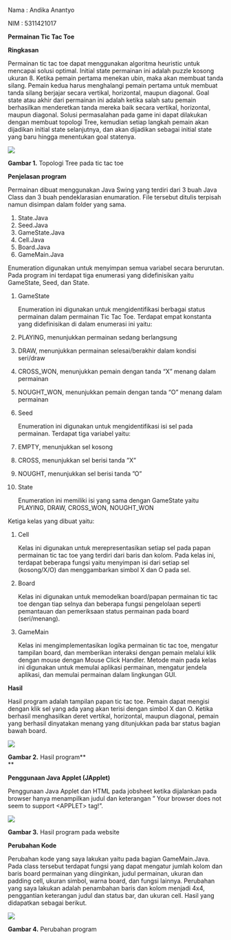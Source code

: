 Nama : Andika Anantyo

NIM : 5311421017

**Permainan Tic Tac Toe**

**Ringkasan**

Permainan tic tac toe dapat menggunakan algoritma heuristic untuk mencapai solusi optimal. Initial state permainan ini adalah puzzle kosong ukuran 8. Ketika pemain pertama menekan ubin, maka akan membuat tanda silang. Pemain kedua harus menghalangi pemain pertama untuk membuat tanda silang berjajar secara vertikal, horizontal, maupun diagonal. Goal state atau akhir dari permainan ini adalah ketika salah satu pemain berhasilkan menderetkan tanda mereka baik secara vertikal, horizontal, maupun diagonal. Solusi permasalahan pada game ini dapat dilakukan dengan membuat topologi Tree, kemudian setiap langkah pemain akan dijadikan initial state selanjutnya, dan akan dijadikan sebagai initial state yang baru hingga menentukan goal statenya.

![](media/bfb64178f10477bb6b58efb59b7a854f.png)

**Gambar 1.** Topologi Tree pada tic tac toe

**Penjelasan program**

Permainan dibuat menggunakan Java Swing yang terdiri dari 3 buah Java Class dan 3 buah pendeklarasian enumaration. File tersebut ditulis terpisah namun disimpan dalam folder yang sama.

1.  State.Java
2.  Seed.Java
3.  GameState.Java
4.  Cell.Java
5.  Board.Java
6.  GameMain.Java

Enumeration digunakan untuk menyimpan semua variabel secara berurutan. Pada program ini terdapat tiga enumerasi yang didefinisikan yaitu GameState, Seed, dan State.

1.  GameState

    Enumeration ini digunakan untuk mengidentifikasi berbagai status permainan dalam permainan Tic Tac Toe. Terdapat empat konstanta yang didefinisikan di dalam enumerasi ini yaitu:

2.  PLAYING, menunjukkan permainan sedang berlangsung
3.  DRAW, menunjukkan permainan selesai/berakhir dalam kondisi seri/draw
4.  CROSS_WON, menunjukkan pemain dengan tanda “X” menang dalam permainan
5.  NOUGHT_WON, menunjukkan pemain dengan tanda “O” menang dalam permainan
6.  Seed

    Enumeration ini digunakan untuk mengidentifikasi isi sel pada permainan. Terdapat tiga variabel yaitu:

7.  EMPTY, menunjukkan sel kosong
8.  CROSS, menunjukkan sel berisi tanda ”X”
9.  NOUGHT, menunjukkan sel berisi tanda ”O”
10. State

    Enumeration ini memiliki isi yang sama dengan GameState yaitu PLAYING, DRAW, CROSS_WON, NOUGHT_WON

Ketiga kelas yang dibuat yaitu:

1.  Cell

    Kelas ini digunakan untuk merepresentasikan setiap sel pada papan permainan tic tac toe yang terdiri dari baris dan kolom. Pada kelas ini, terdapat beberapa fungsi yaitu menyimpan isi dari setiap sel (kosong/X/O) dan menggambarkan simbol X dan O pada sel.

2.  Board

    Kelas ini digunakan untuk memodelkan board/papan permainan tic tac toe dengan tiap selnya dan beberapa fungsi pengelolaan seperti pemantauan dan pemeriksaan status permainan pada board (seri/menang).

3.  GameMain

    Kelas ini mengimplementasikan logika permainan tic tac toe, mengatur tampilan board, dan memberikan interaksi dengan pemain melalui klik dengan mouse dengan Mouse Click Handler. Metode main pada kelas ini digunakan untuk memulai aplikasi permainan, mengatur jendela aplikasi, dan memulai permainan dalam lingkungan GUI.

**Hasil**

Hasil program adalah tampilan papan tic tac toe. Pemain dapat mengisi dengan klik sel yang ada yang akan terisi dengan simbol X dan O. Ketika berhasil menghasilkan deret vertikal, horizontal, maupun diagonal, pemain yang berhasil dinyatakan menang yang ditunjukkan pada bar status bagian bawah board.

![](media/1bcaa4e4b90fe27d4123d175bb62e108.png)

**Gambar 2.** Hasil program**  
**

**Penggunaan Java Applet (JApplet)**

Penggunaan Java Applet dan HTML pada jobsheet ketika dijalankan pada browser hanya menampilkan judul dan keterangan ” Your browser does not seem to support \<APPLET\> tag!”.

![](media/a20b496232bb4e43bd0b6a5f2fdd4675.png)

**Gambar 3.** Hasil program pada website

**Perubahan Kode**

Perubahan kode yang saya lakukan yaitu pada bagian GameMain.Java. Pada class tersebut terdapat fungsi yang dapat mengatur jumlah kolom dan baris board permainan yang diinginkan, judul permainan, ukuran dan padding cell, ukuran simbol, warna board, dan fungsi lainnya. Perubahan yang saya lakukan adalah penambahan baris dan kolom menjadi 4x4, penggantian keterangan judul dan status bar, dan ukuran cell. Hasil yang didapatkan sebagai berikut.

![](media/669b8bd6da5c2c75818d37aac3793797.png)

**Gambar 4.** Perubahan program
